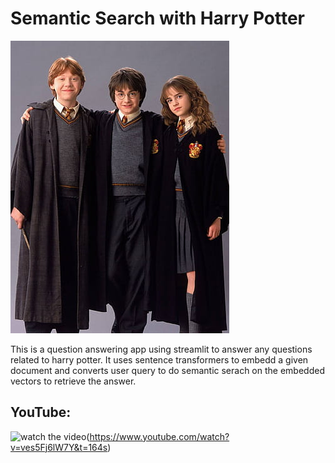 # Semantic Search with Harry Potter

![Harry-Potter](https://github.com/Dorcatz123/Semantic-Search-with-harry-Potter/blob/main/semantic_similarity%20distillbert/harry.jpg)

This is a question answering app using streamlit to answer any questions related to harry potter. It uses sentence transformers to embedd a given document and converts user query to do semantic serach on the embedded vectors to retrieve the answer.



## YouTube:


![watch the video](https://img.youtube.com/vi/ves5Fj6lW7Y/maxresdefault.jpg)(https://www.youtube.com/watch?v=ves5Fj6lW7Y&t=164s)
